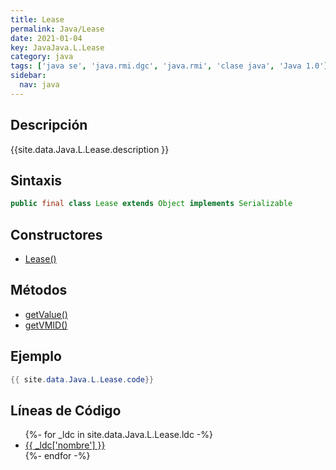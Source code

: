```yaml
---
title: Lease
permalink: Java/Lease
date: 2021-01-04
key: JavaJava.L.Lease
category: java
tags: ['java se', 'java.rmi.dgc', 'java.rmi', 'clase java', 'Java 1.0']
sidebar: 
  nav: java
---
```


## Descripción
{{site.data.Java.L.Lease.description }}

## Sintaxis
~~~java
public final class Lease extends Object implements Serializable
~~~

## Constructores
* [Lease()](/Java/Lease/Lease/)

## Métodos
* [getValue()](/Java/Lease/getValue)
* [getVMID()](/Java/Lease/getVMID)

## Ejemplo
~~~java
{{ site.data.Java.L.Lease.code}}
~~~

## Líneas de Código
<ul>
{%- for _ldc in site.data.Java.L.Lease.ldc -%}
   <li>
       <a href="{{_ldc['url'] }}">{{ _ldc['nombre'] }}</a>
   </li>
{%- endfor -%}
</ul>

